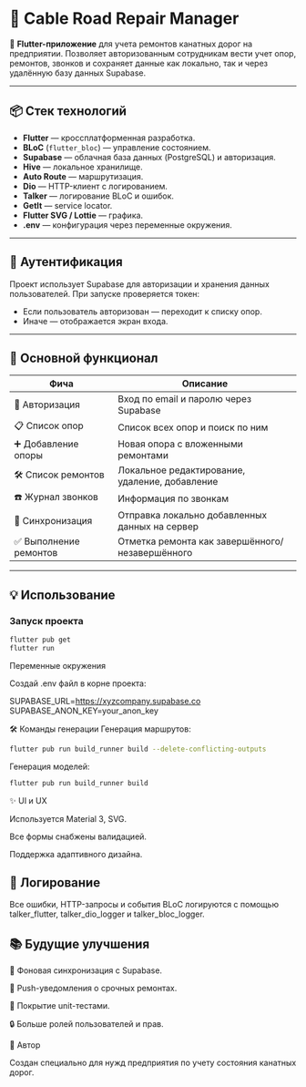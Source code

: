 # 🚡 Cable Road Repair Manager

📱 **Flutter-приложение** для учета ремонтов канатных дорог на предприятии. Позволяет авторизованным сотрудникам вести учет опор, ремонтов, звонков и сохраняет данные как локально, так и через удалённую базу данных Supabase.

---

## 📦 Стек технологий

- **Flutter** — кроссплатформенная разработка.
- **BLoC** (`flutter_bloc`) — управление состоянием.
- **Supabase** — облачная база данных (PostgreSQL) и авторизация.
- **Hive** — локальное хранилище.
- **Auto Route** — маршрутизация.
- **Dio** — HTTP-клиент с логированием.
- **Talker** — логирование BLoC и ошибок.
- **GetIt** — service locator.
- **Flutter SVG / Lottie** — графика.
- **.env** — конфигурация через переменные окружения.

---

## 🔐 Аутентификация

Проект использует Supabase для авторизации и хранения данных пользователей. При запуске проверяется токен:

- Если пользователь авторизован — переходит к списку опор.
- Иначе — отображается экран входа.

---

## 🔄 Основной функционал

| Фича                  | Описание |
|------------------------|----------|
| 🔑 Авторизация         | Вход по email и паролю через Supabase |
| 📋 Список опор         | Список всех опор и поиск по ним |
| ➕ Добавление опоры     | Новая опора с вложенными ремонтами |
| 🛠️ Список ремонтов     | Локальное редактирование, удаление, добавление |
| ☎️ Журнал звонков       | Информация по звонкам  |
| 📡 Синхронизация        | Отправка локально добавленных данных на сервер |
| ✅ Выполнение ремонтов  | Отметка ремонта как завершённого/незавершённого |

---

## 💡 Использование

### Запуск проекта

```bash
flutter pub get
flutter run
```

Переменные окружения

Создай .env файл в корне проекта:

SUPABASE_URL=https://xyzcompany.supabase.co
SUPABASE_ANON_KEY=your_anon_key

🛠️ Команды генерации
Генерация маршрутов:

```bash
flutter pub run build_runner build --delete-conflicting-outputs
```

Генерация моделей:

```bash
flutter pub run build_runner build
```
✨ UI и UX


Используется Material 3, SVG.

Все формы снабжены валидацией.

Поддержка адаптивного дизайна.

## 🐞 Логирование

Все ошибки, HTTP-запросы и события BLoC логируются с помощью talker_flutter, talker_dio_logger и talker_bloc_logger.


## 📚 Будущие улучшения
📡 Фоновая синхронизация с Supabase.

🔔 Push-уведомления о срочных ремонтах.

🧪 Покрытие unit-тестами.

🔒 Больше ролей пользователей и прав.

👤 Автор

Создан специально для нужд предприятия по учету состояния канатных дорог.

